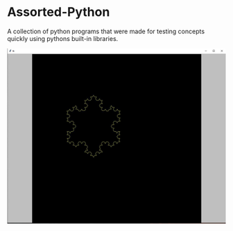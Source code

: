 # Assorted-Python

A collection of python programs that were made for testing concepts quickly using pythons built-in libraries.

![koch snowflake](https://raw.githubusercontent.com/Neil-DS/Assorted-Python/main/Awful_snowflake.JPG)

